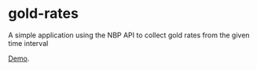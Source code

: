 # gold-rates

A simple application using the NBP API to collect gold rates from the given time interval

[Demo](https://gold-rates-d7140.firebaseapp.com/).
